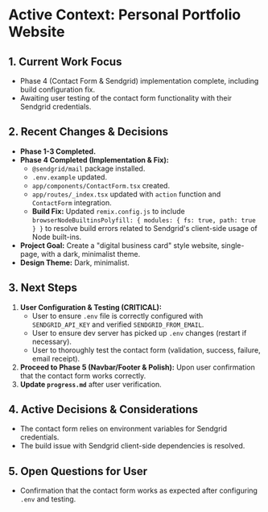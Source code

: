# Active Context: Personal Portfolio Website

## 1. Current Work Focus
- Phase 4 (Contact Form & Sendgrid) implementation complete, including build configuration fix.
- Awaiting user testing of the contact form functionality with their Sendgrid credentials.

## 2. Recent Changes & Decisions
- **Phase 1-3 Completed.**
- **Phase 4 Completed (Implementation & Fix):**
    - `@sendgrid/mail` package installed.
    - `.env.example` updated.
    - `app/components/ContactForm.tsx` created.
    - `app/routes/_index.tsx` updated with `action` function and `ContactForm` integration.
    - **Build Fix:** Updated `remix.config.js` to include `browserNodeBuiltinsPolyfill: { modules: { fs: true, path: true } }` to resolve build errors related to Sendgrid's client-side usage of Node built-ins.
- **Project Goal:** Create a "digital business card" style website, single-page, with a dark, minimalist theme.
- **Design Theme:** Dark, minimalist.

## 3. Next Steps
1.  **User Configuration & Testing (CRITICAL):**
    *   User to ensure `.env` file is correctly configured with `SENDGRID_API_KEY` and verified `SENDGRID_FROM_EMAIL`.
    *   User to ensure dev server has picked up `.env` changes (restart if necessary).
    *   User to thoroughly test the contact form (validation, success, failure, email receipt).
2.  **Proceed to Phase 5 (Navbar/Footer & Polish):** Upon user confirmation that the contact form works correctly.
3.  **Update `progress.md`** after user verification.

## 4. Active Decisions & Considerations
- The contact form relies on environment variables for Sendgrid credentials.
- The build issue with Sendgrid client-side dependencies is resolved.

## 5. Open Questions for User
- Confirmation that the contact form works as expected after configuring `.env` and testing.
